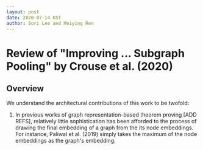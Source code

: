```yaml
---
layout: post
date: 2020-07-14 KST
author: Sori Lee and Meiying Ren
---
```


# Review of "Improving ... Subgraph Pooling" by Crouse et al. (2020)

## Overview

We understand the architectural contributions of this work to be twofold:

1. In previous works of graph representation-based theorem proving [ADD REFS], relatively little sophistication has been afforded to the process of drawing the final embedding of a graph from the its node embeddings. 
For instance, Paliwal et al. (2019) simply takes the maximum of the node embeddings as the graph's embedding.
